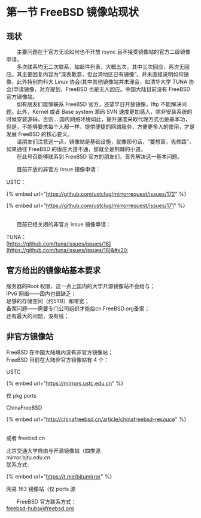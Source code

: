 # 第一节 FreeBSD 镜像站现状

## 现状 <a href="xian-zhuang" id="xian-zhuang"></a>

　　主要问题在于官方无论如何也不开放 rsync 且不接受镜像站的官方二级镜像申请。\
　　多次联系均无二次联系，如邮件列表，大概五次，其中三次回应，两次无回应。其主要回复内容为“深表歉意，但台湾地区已有镜像”。并未直接说明如何镜像，此外特别向科大 Linux 协会(其中其他镜像站并未理会，如清华大学 TUNA 协会)申请镜像，对方提到，FreeBSD 也是无人回应。中国大陆目前没有 FreeBSD 官方镜像站。\
　　如有朋友们能够联系 FreeBSD 官方，还望早日开放镜像，lftp 不能解决问题。此外，Kernel 或者 Base system 源码 SVN 速度更加感人，除非安装系统的时候安装源码，否则… 国内网络环境如此，提升速度采取代理方式也是基本功，但是，不能够要求每个人都一样，提供便捷的网络服务，方便更多人的使用，才是发展 FreeBSD 的核心要义。\
　　请朋友们注意这一点，镜像站是基础设施，就像那句话，“要想富，先修路”，如果通往 FreeBSD 的康庄大道不通，那就全是荆棘的小道。\
　　在此号召能够联系到 FreeBSD 官方的朋友们，首先解决这一基本问题。

　　目前开放的非官方 issue 镜像申请：

USTC：

{% embed url="https://github.com/ustclug/mirrorrequest/issues/172" %}

{% embed url="https://github.com/ustclug/mirrorrequest/issues/171" %}



\
　　目前已经关闭的非官方 issue 镜像申请：

TUNA：\
[https://github.com/tuna/issues/issues/16](https://github.com/tuna/issues/issues/16)&#x20;

## 官方给出的镜像站基本要求

服务器的Root 权限，这一点上国内的大学开源镜像站不会给与；\
IPv6 网络——国内也很缺乏；\
足够的存储空间（约5TB）和带宽；\
备案问题——需要专门公司组织才能给cn.FreeBSD.org备案；\
还有最大的问题，没有钱； 　

## 非官方镜像站

FreeBSD 在中国大陆境内没有非官方镜像站；\
FreeBSD 目前在大陆非官方镜像站有 4 个：

USTC

{% embed url="https://mirrors.ustc.edu.cn" %}

仅 pkg ports

ChinaFreeBSD

{% embed url="http://chinafreebsd.cn/article/chinafreebsd-resouce" %}

\
或者 freebsd.cn

北京交通大学自由与开源镜像站（四类源\
mirror.bjtu.edu.cn\
联系方式:

{% embed url="https://t.me/bjtumirror" %}

网易 163 镜像站（仅 ports 源

　　FreeBSD 官方联系方式：\
[freebsd-hubs@freebsd.org](mailto:freebsd-hubs@freebsd.org)
